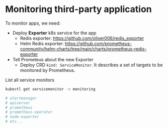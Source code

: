# Monitoring third-party application

To monitor apps, we need:
- Deploy **Exporter** k8s service for the app
  - Redis exporter: https://github.com/oliver006/redis_exporter
  - Helm Redis exporter: https://github.com/prometheus-community/helm-charts/tree/main/charts/prometheus-redis-exporter
- Tell Prometeus about the new Exporter
  - Deploy CRD `kind: ServiceMonitor`. It describes a set of targets to be monitored by Prometheus.

List all service monitors
```bash
kubectl get servicemonitor -n monitoring

# alertmanager
# apiserver
# prometheus
# prometheus-operator
# node-exporter
# etc...
```
